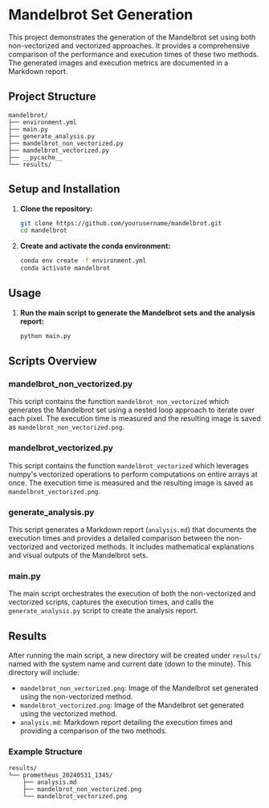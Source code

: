 # Mandelbrot Set Generation

This project demonstrates the generation of the Mandelbrot set using both non-vectorized and vectorized approaches. It provides a comprehensive comparison of the performance and execution times of these two methods. The generated images and execution metrics are documented in a Markdown report.

## Project Structure

```
mandelbrot/
├── environment.yml
├── main.py
├── generate_analysis.py
├── mandelbrot_non_vectorized.py
├── mandelbrot_vectorized.py
├── __pycache__
└── results/
```

## Setup and Installation

1. **Clone the repository:**
    ```sh
    git clone https://github.com/yourusername/mandelbrot.git
    cd mandelbrot
    ```

2. **Create and activate the conda environment:**
    ```sh
    conda env create -f environment.yml
    conda activate mandelbrot
    ```

## Usage

1. **Run the main script to generate the Mandelbrot sets and the analysis report:**
    ```sh
    python main.py
    ```

## Scripts Overview

### mandelbrot_non_vectorized.py

This script contains the function `mandelbrot_non_vectorized` which generates the Mandelbrot set using a nested loop approach to iterate over each pixel. The execution time is measured and the resulting image is saved as `mandelbrot_non_vectorized.png`.

### mandelbrot_vectorized.py

This script contains the function `mandelbrot_vectorized` which leverages numpy's vectorized operations to perform computations on entire arrays at once. The execution time is measured and the resulting image is saved as `mandelbrot_vectorized.png`.

### generate_analysis.py

This script generates a Markdown report (`analysis.md`) that documents the execution times and provides a detailed comparison between the non-vectorized and vectorized methods. It includes mathematical explanations and visual outputs of the Mandelbrot sets.

### main.py

The main script orchestrates the execution of both the non-vectorized and vectorized scripts, captures the execution times, and calls the `generate_analysis.py` script to create the analysis report.

## Results

After running the main script, a new directory will be created under `results/` named with the system name and current date (down to the minute). This directory will include:

- `mandelbrot_non_vectorized.png`: Image of the Mandelbrot set generated using the non-vectorized method.
- `mandelbrot_vectorized.png`: Image of the Mandelbrot set generated using the vectorized method.
- `analysis.md`: Markdown report detailing the execution times and providing a comparison of the two methods.

### Example Structure

```
results/
└── prometheus_20240531_1345/
    ├── analysis.md
    ├── mandelbrot_non_vectorized.png
    └── mandelbrot_vectorized.png
```

